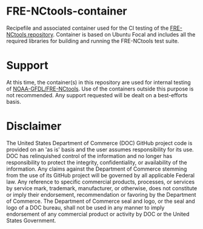 # FRE-NCtools-container

Recipefile and associated container used for the CI testing of the 
[FRE-NCtools repository](github.com/NOAA-GFDL/FRE-NCtools). Container is based
on Ubuntu Focal and includes all the required libraries for building and running
the FRE-NCtools test suite.

# Support

At this time, the container(s) in this repository are used for internal testing
of [NOAA-GFDL/FRE-NCtools](https://github.com/NOAA-GFDL/FRE-NCtools).  Use of the
containers outside this purpose is not recommended.  Any support requested will
be dealt on a best-efforts basis.

# Disclaimer

The United States Department of Commerce (DOC) GitHub project code is provided
on an 'as is' basis and the user assumes responsibility for its use. DOC has
relinquished control of the information and no longer has responsibility to
protect the integrity, confidentiality, or availability of the information. Any
claims against the Department of Commerce stemming from the use of its GitHub
project will be governed by all applicable Federal law. Any reference to
specific commercial products, processes, or services by service mark,
trademark, manufacturer, or otherwise, does not constitute or imply their
endorsement, recommendation or favoring by the Department of Commerce. The
Department of Commerce seal and logo, or the seal and logo of a DOC bureau,
shall not be used in any manner to imply endorsement of any commercial product
or activity by DOC or the United States Government.
